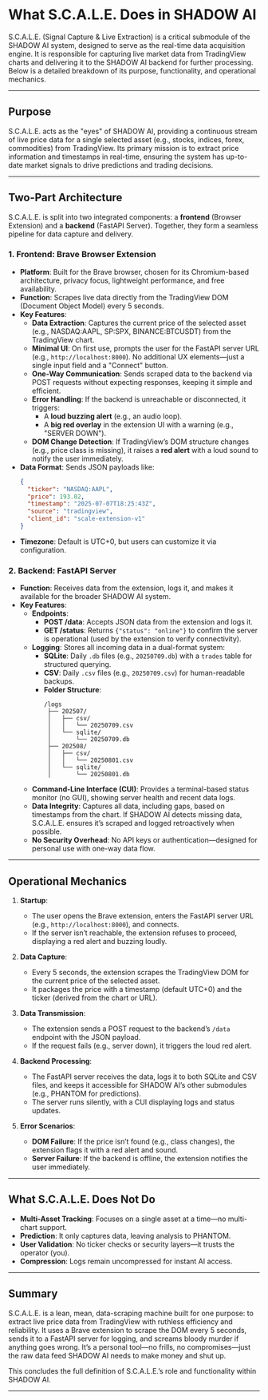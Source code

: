 # What S.C.A.L.E. Does in SHADOW AI

S.C.A.L.E. (Signal Capture & Live Extraction) is a critical submodule of the SHADOW AI system, designed to serve as the real-time data acquisition engine. It is responsible for capturing live market data from TradingView charts and delivering it to the SHADOW AI backend for further processing. Below is a detailed breakdown of its purpose, functionality, and operational mechanics.

---

## Purpose
S.C.A.L.E. acts as the "eyes" of SHADOW AI, providing a continuous stream of live price data for a single selected asset (e.g., stocks, indices, forex, commodities) from TradingView. Its primary mission is to extract price information and timestamps in real-time, ensuring the system has up-to-date market signals to drive predictions and trading decisions.

---

## Two-Part Architecture
S.C.A.L.E. is split into two integrated components: a **frontend** (Browser Extension) and a **backend** (FastAPI Server). Together, they form a seamless pipeline for data capture and delivery.

### 1. Frontend: Brave Browser Extension
- **Platform**: Built for the Brave browser, chosen for its Chromium-based architecture, privacy focus, lightweight performance, and free availability.
- **Function**: Scrapes live data directly from the TradingView DOM (Document Object Model) every 5 seconds.
- **Key Features**:
  - **Data Extraction**: Captures the current price of the selected asset (e.g., NASDAQ:AAPL, SP:SPX, BINANCE:BTCUSDT) from the TradingView chart.
  - **Minimal UI**: On first use, prompts the user for the FastAPI server URL (e.g., `http://localhost:8000`). No additional UX elements—just a single input field and a "Connect" button.
  - **One-Way Communication**: Sends scraped data to the backend via POST requests without expecting responses, keeping it simple and efficient.
  - **Error Handling**: If the backend is unreachable or disconnected, it triggers:
    - A **loud buzzing alert** (e.g., an audio loop).
    - A **big red overlay** in the extension UI with a warning (e.g., "SERVER DOWN").
  - **DOM Change Detection**: If TradingView’s DOM structure changes (e.g., price class is missing), it raises a **red alert** with a loud sound to notify the user immediately.
- **Data Format**: Sends JSON payloads like:
  ```json
  {
    "ticker": "NASDAQ:AAPL",
    "price": 193.02,
    "timestamp": "2025-07-07T18:25:43Z",
    "source": "tradingview",
    "client_id": "scale-extension-v1"
  }
  ```
- **Timezone**: Default is UTC+0, but users can customize it via configuration.

### 2. Backend: FastAPI Server
- **Function**: Receives data from the extension, logs it, and makes it available for the broader SHADOW AI system.
- **Key Features**:
  - **Endpoints**:
    - **POST /data**: Accepts JSON data from the extension and logs it.
    - **GET /status**: Returns `{"status": "online"}` to confirm the server is operational (used by the extension to verify connectivity).
  - **Logging**: Stores all incoming data in a dual-format system:
    - **SQLite**: Daily `.db` files (e.g., `20250709.db`) with a `trades` table for structured querying.
    - **CSV**: Daily `.csv` files (e.g., `20250709.csv`) for human-readable backups.
    - **Folder Structure**:
      ```
      /logs
       ├── 202507/
       │   ├── csv/
       │   │   └── 20250709.csv
       │   └── sqlite/
       │       └── 20250709.db
       ├── 202508/
       │   ├── csv/
       │   │   └── 20250801.csv
       │   └── sqlite/
       │       └── 20250801.db
      ```
  - **Command-Line Interface (CUI)**: Provides a terminal-based status monitor (no GUI), showing server health and recent data logs.
  - **Data Integrity**: Captures all data, including gaps, based on timestamps from the chart. If SHADOW AI detects missing data, S.C.A.L.E. ensures it’s scraped and logged retroactively when possible.
  - **No Security Overhead**: No API keys or authentication—designed for personal use with one-way data flow.

---

## Operational Mechanics
1. **Startup**:
   - The user opens the Brave extension, enters the FastAPI server URL (e.g., `http://localhost:8000`), and connects.
   - If the server isn’t reachable, the extension refuses to proceed, displaying a red alert and buzzing loudly.

2. **Data Capture**:
   - Every 5 seconds, the extension scrapes the TradingView DOM for the current price of the selected asset.
   - It packages the price with a timestamp (default UTC+0) and the ticker (derived from the chart or URL).

3. **Data Transmission**:
   - The extension sends a POST request to the backend’s `/data` endpoint with the JSON payload.
   - If the request fails (e.g., server down), it triggers the loud red alert.

4. **Backend Processing**:
   - The FastAPI server receives the data, logs it to both SQLite and CSV files, and keeps it accessible for SHADOW AI’s other submodules (e.g., PHANTOM for predictions).
   - The server runs silently, with a CUI displaying logs and status updates.

5. **Error Scenarios**:
   - **DOM Failure**: If the price isn’t found (e.g., class changes), the extension flags it with a red alert and sound.
   - **Server Failure**: If the backend is offline, the extension notifies the user immediately.

---

## What S.C.A.L.E. Does Not Do
- **Multi-Asset Tracking**: Focuses on a single asset at a time—no multi-chart support.
- **Prediction**: It only captures data, leaving analysis to PHANTOM.
- **User Validation**: No ticker checks or security layers—it trusts the operator (you).
- **Compression**: Logs remain uncompressed for instant AI access.

---

## Summary
S.C.A.L.E. is a lean, mean, data-scraping machine built for one purpose: to extract live price data from TradingView with ruthless efficiency and reliability. It uses a Brave extension to scrape the DOM every 5 seconds, sends it to a FastAPI server for logging, and screams bloody murder if anything goes wrong. It’s a personal tool—no frills, no compromises—just the raw data feed SHADOW AI needs to make money and shut up.

This concludes the full definition of S.C.A.L.E.’s role and functionality within SHADOW AI.

--- 